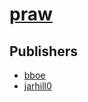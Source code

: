 # [praw](https://pypi.org/project/praw)



## Publishers
- [bboe](https://pypi.org/user/bboe)
- [jarhill0](https://pypi.org/user/jarhill0)

